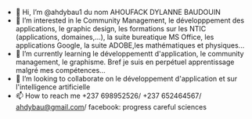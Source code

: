 - 👋 Hi, I’m @ahdybau1 du nom  AHOUFACK DYLANNE BAUDOUIN
- 👀 I’m interested in  le Community Management, le développpement des applications, le graphic design, les formations sur les NTIC (applications, domaines,...), la suite bureatique MS Office, les  applications Google, la suite ADOBE,les mathématiques et physiques...
- 🌱 I’m currently learning le développementt d'application, le community management, le graphisme. Bref je suis en perpétuel apprentissage malgré mes compétences...
- 💞️ I’m looking to collaborate on le développement d'application et sur l'intelligence artificielle
- 📫 How to reach me  +237 698952526/ +237 652464567/ ahdybau@gmail.com/ facebook: progress careful  sciences

<!---

ahdybau1/ahdybau1 is a ✨ special ✨ repository because its `README.md` (this file) appears on your GitHub profile.
You can click the Preview link to take a look at your changes.
--->
